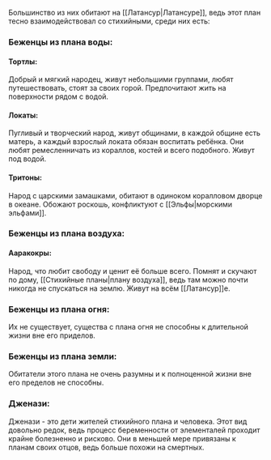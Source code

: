 Большинство из них обитают на [[Латансур|Латансуре]], ведь этот план тесно взаимодействовал со стихийными, среди них есть:
### Беженцы из плана воды:
#### Тортлы:
Добрый и мягкий народец, живут небольшими группами, любят путешествовать, стоят за своих горой. Предпочитают жить на поверхности рядом с водой.
#### Локаты:
Пугливый и творческий народ, живут общинами, в каждой общине есть матерь, а каждый взрослый локата обязан воспитать ребёнка. Они любят ремесленничать из кораллов, костей и всего подобного. Живут под водой.
#### Тритоны:
Народ с царскими замашками, обитают в одиноком коралловом дворце в океане. Обожают роскошь, конфликтуют с [[Эльфы|морскими эльфами]]. 
### Беженцы из плана воздуха:
#### Ааракокры:
Народ, что любит свободу и ценит её больше всего. Помнят и скучают по дому, [[Стихийные планы|плану воздуха]], ведь там можно почти никогда не спускаться на землю. Живут на всём [[Латансур]]е. 
### Беженцы из плана огня:
Их не существует, существа с плана огня не способны к длительной жизни вне его приделов.
### Беженцы из плана земли:
Обитатели этого плана не очень разумны и к полноценной жизни вне его пределов не способны.
### Дженази:
Дженази - это дети жителей стихийного плана и человека. Этот вид довольно редок, ведь процесс беременности от элементалей проходит крайне болезненно и рисково. Они в меньшей мере привязаны к планам своих отцов, ведь больше похожи на смертных. 